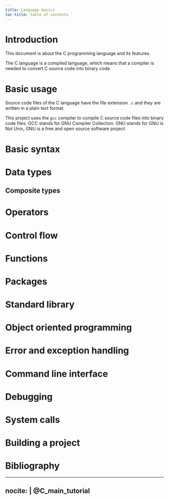 ```yaml
---
title: Language basics
toc-title: Table of contents
---
```


# Introduction

This document is about the C programming language and its features.

The C language is a compiled language, which means that a compiler is needed to convert C source code into binary code.

# Basic usage

Source code files of the C language have the file extension `.c` and they are written in a plain text format.

This project uses the `gcc` compiler to compile C source code files into binary code files. GCC stands for GNU Compiler Collection. GNU stands for GNU is Not Unix, GNU is a free and open source software project.



# Basic syntax



<!--
//T// Variables, constants, literals

//T// compile any C file /path/to/file1.c in a terminal with
// gcc /path/to/file1.c -o /path/to/exec1
//T// run the compiled executable in a shell with
// /path/to/exec1

//T// include directive
#include <stdio.h>

//T// define directive
#define LENGTH1 10

//T// main function, (), {}
int main ()
{
//T// int, identifiers, ",", ";"
	int a,b,c;

//T// =, 0x, 0octal, u, +
	a = 0x5p-2,b = 03u,c = a + b;

//T// printf, escapes \n and modifiers %d
	printf("Hello World!\nNum:%d\n",c);

//T// Variables, constants, literals

//T// const keyword
    const int LENGTH2 = 5;

//T// return keyword
	return 0;
}



-->



# Data types

## Composite types

# Operators

# Control flow

# Functions

# Packages

# Standard library

# Object oriented programming

# Error and exception handling

# Command line interface

# Debugging

# System calls

# Building a project

# Bibliography

---
nocite: |
  @C_main_tutorial
---